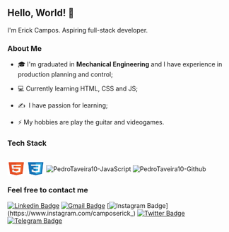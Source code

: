 ## Hello, World! 👋

I'm Erick Campos. Aspiring full-stack developer.



### About Me

- 🎓 I'm graduated in **Mechanical Engineering** and I have experience in production planning and control;

- :computer: Currently learning HTML, CSS and JS;

- ✍️ &nbsp;I have passion for learning;

- ⚡ My hobbies are play the guitar and videogames.



### Tech Stack
<div style="display: inline_block"><br>
  <img align="center" alt="PedroTaveira10-Html" height="30" width="40" src="https://raw.githubusercontent.com/devicons/devicon/master/icons/html5/html5-original.svg">
  <img align="center" alt="PedroTaveira10-Css" height="30" width="40" src="https://raw.githubusercontent.com/devicons/devicon/master/icons/css3/css3-original.svg">
  <img align="center" alt="PedroTaveira10-JavaScript" height="30" width="40" src="https://cdn.jsdelivr.net/gh/devicons/devicon/icons/javascript/javascript-original.svg">
   
  <img align="center" alt="PedroTaveira10-Github" height="30" width="40" src="https://cdn.jsdelivr.net/gh/devicons/devicon/icons/github/github-original-wordmark.svg">
</div>


### Feel free to contact me

[![Linkedin Badge](https://img.shields.io/badge/-Erick%20Campos-078f2b?style=flat-square&logo=Linkedin&logoColor=white&link=https://www.linkedin.com/in/camposerick/)](https://www.linkedin.com/in/camposerick/) 
[![Gmail Badge](https://img.shields.io/badge/-erick.acampos@yahoo.com.br-078f2b?style=flat-square&logo=Gmail&logoColor=white&link=mailto:erick.acampos@yahoo.com.br)](mailto:erick.acampos@yahoo.com.br)
[![Instagram Badge](https://img.shields.io/badge/-camposerick_-078f2b?style=flat-square&logo=Instagram&logoColor=white&link=https://www.instagram.com/camposerick_)](https://www.instagram.com/camposerick_)
[![Twitter Badge](https://img.shields.io/badge/-@_erickcampos-078f2b?style=flat-square&labelColor=078f2b&logo=twitter&logoColor=white&link=https://twitter.com/_erickcampos)](https://twitter.com/_erickcampos) 
[![Telegram Badge](https://img.shields.io/badge/-camposerick-078f2b?style=flat-square&labelColor=078f2b&logo=telegram&logoColor=white&link=https://t.me/camposerick)](https://t.me/camposerick) 

<!--
<img align="center" alt="PedroTaveira10-React" height="30" width="40" src="https://raw.githubusercontent.com/devicons/devicon/master/icons/react/react-original.svg">
-->


<!--
**camposerick/camposerick** is a ✨ _special_ ✨ repository because its `README.md` (this file) appears on your GitHub profile.

Here are some ideas to get you started:

- 🔭 I’m currently working on ...
- 🌱 I’m currently learning ...
- 👯 I’m looking to collaborate on ...
- 🤔 I’m looking for help with ...
- 💬 Ask me about ...
- 📫 How to reach me: ...
- 😄 Pronouns: ...
- ⚡ Fun fact: ...
-->
